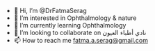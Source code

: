 - 👋 Hi, I’m @DrFatmaSerag
- 👀 I’m interested in Ophthalmology & nature 
- 🌱 I’m currently learning Ophthalmology
- 💞️ I’m looking to collaborate on نادي أطباء العيون
- 📫 How to reach me fatma.a.serag@gmail.com

<!---
DrFatmaSerag/DrFatmaSerag is a ✨ special ✨ repository because its `README.md` (this file) appears on your GitHub profile.
You can click the Preview link to take a look at your changes.
--->

